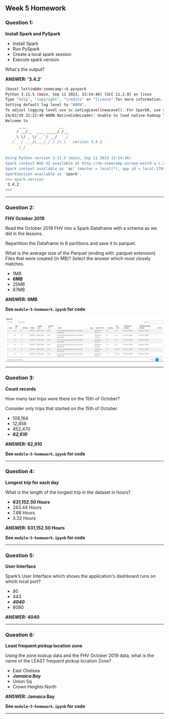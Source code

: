 ## Week 5 Homework 

### Question 1: 

**Install Spark and PySpark** 

- Install Spark
- Run PySpark
- Create a local spark session
- Execute spark.version.

What's the output?

**ANSWER: '3.4.2'**

```bash
(base) lottie@de-zoomcamp:~$ pyspark
Python 3.11.5 (main, Sep 11 2023, 13:54:46) [GCC 11.2.0] on linux
Type "help", "copyright", "credits" or "license" for more information.
Setting default log level to "WARN".
To adjust logging level use sc.setLogLevel(newLevel). For SparkR, use setLogLevel(newLevel).
24/02/29 22:22:48 WARN NativeCodeLoader: Unable to load native-hadoop library for your platform... using builtin-java classes where applicable
Welcome to
      ____              __
     / __/__  ___ _____/ /__
    _\ \/ _ \/ _ `/ __/  '_/
   /__ / .__/\_,_/_/ /_/\_\   version 3.4.2
      /_/

Using Python version 3.11.5 (main, Sep 11 2023 13:54:46)
Spark context Web UI available at http://de-zoomcamp.europe-west9-a.c.ny-taxi-rides-data.internal:4040
Spark context available as 'sc' (master = local[*], app id = local-1709245369742).
SparkSession available as 'spark'.
>>> spark.version
'3.4.2'
>>>
```
--------------------------

### Question 2: 

**FHV October 2019**

Read the October 2019 FHV into a Spark Dataframe with a schema as we did in the lessons.

Repartition the Dataframe to 6 partitions and save it to parquet.

What is the average size of the Parquet (ending with .parquet extension) Files that were created (in MB)? Select the answer which most closely matches.

- 1MB
- __*6MB*__
- 25MB
- 87MB

**ANSWER: 6MB**

**See `module-5-homework.ipynb` for code**

![alt text](Q2_spark_UI_partition_sizes.jpg)

-----------------------------

### Question 3: 

**Count records** 

How many taxi trips were there on the 15th of October?

Consider only trips that started on the 15th of October.

- 108,164
- 12,856
- 452,470
- __*62,610*__

**ANSWER: 62,610**

**See `module-5-homework.ipynb` for code**

-----------------------

### Question 4: 

**Longest trip for each day** 

What is the length of the longest trip in the dataset in hours?

- __*631,152.50 Hours*__
- 243.44 Hours
- 7.68 Hours
- 3.32 Hours

**ANSWER: 631,152.50 Hours**

**See `module-5-homework.ipynb` for code**

-----------------------------

### Question 5: 

**User Interface**

Spark’s User Interface which shows the application's dashboard runs on which local port?

- 80
- 443
- __*4040*__
- 8080

**ANSWER: 4040**

---------------------------

### Question 6: 

**Least frequent pickup location zone**

Using the zone lookup data and the FHV October 2019 data, what is the name of the LEAST frequent pickup location Zone?

- East Chelsea
- __*Jamaica Bay*__
- Union Sq
- Crown Heights North

**ANSWER: Jamaica Bay**

**See `module-5-homework.ipynb` for code**

--------------------------